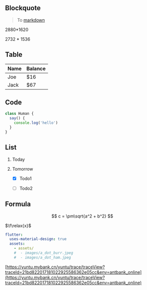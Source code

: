 ## Blockquote

> To [markdown](Inkdown%2FDocs%2FIntroduction.md)

2880*1620

2732 * 1536

## Table

| Name | Balance |
| ---- | ------- |
| Joe  | $16     |
| Jack | $67     |

## Code

```ts
class Human {
  say() {
    console.log('hello')
  }
}
```

## List

1. Today
2. Tomorrow

   - [x] Todo1
   - [ ] Todo2


## Formula

$$
c = \pm\sqrt{a^2 + b^2}
$$

$\f\relax{x}$

```yaml
flutter:
  uses-material-design: true
  assets:
    - assets/
    #  - images/a_dot_burr.jpeg
    #  - images/a_dot_ham.jpeg
```

[https://yuntu.mybank.cn/yuntu/trace/traceView?traceId=21bd822017181022925586362e05cc&env=antbank_online](https://yuntu.mybank.cn/yuntu/trace/traceView?traceId=21bd822017181022925586362e05cc&env=antbank_online)